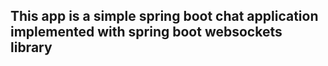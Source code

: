 ## This app is a simple spring boot chat application implemented with spring boot websockets library
